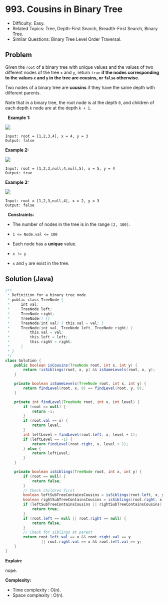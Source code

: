 # 993. Cousins in Binary Tree

- Difficulty: Easy.
- Related Topics: Tree, Depth-First Search, Breadth-First Search, Binary Tree.
- Similar Questions: Binary Tree Level Order Traversal.

## Problem

Given the ```root``` of a binary tree with unique values and the values of two different nodes of the tree ```x``` and ```y```, return ```true``` **if the nodes corresponding to the values **```x```** and **```y```** in the tree are **cousins**, or **```false```** otherwise.**

Two nodes of a binary tree are **cousins** if they have the same depth with different parents.

Note that in a binary tree, the root node is at the depth ```0```, and children of each depth ```k``` node are at the depth ```k + 1```.

 
**Example 1:**

![](https://assets.leetcode.com/uploads/2019/02/12/q1248-01.png)

```
Input: root = [1,2,3,4], x = 4, y = 3
Output: false
```

**Example 2:**

![](https://assets.leetcode.com/uploads/2019/02/12/q1248-02.png)

```
Input: root = [1,2,3,null,4,null,5], x = 5, y = 4
Output: true
```

**Example 3:**

![](https://assets.leetcode.com/uploads/2019/02/13/q1248-03.png)

```
Input: root = [1,2,3,null,4], x = 2, y = 3
Output: false
```

 
**Constraints:**


	
- The number of nodes in the tree is in the range ```[2, 100]```.
	
- ```1 <= Node.val <= 100```
	
- Each node has a **unique** value.
	
- ```x != y```
	
- ```x``` and ```y``` are exist in the tree.



## Solution (Java)

```java
/**
 * Definition for a binary tree node.
 * public class TreeNode {
 *     int val;
 *     TreeNode left;
 *     TreeNode right;
 *     TreeNode() {}
 *     TreeNode(int val) { this.val = val; }
 *     TreeNode(int val, TreeNode left, TreeNode right) {
 *         this.val = val;
 *         this.left = left;
 *         this.right = right;
 *     }
 * }
 */
class Solution {
    public boolean isCousins(TreeNode root, int x, int y) {
        return !isSiblings(root, x, y) && isSameLevels(root, x, y);
    }

    private boolean isSameLevels(TreeNode root, int x, int y) {
        return findLevel(root, x, 0) == findLevel(root, y, 0);
    }

    private int findLevel(TreeNode root, int x, int level) {
        if (root == null) {
            return -1;
        }
        if (root.val == x) {
            return level;
        }
        int leftLevel = findLevel(root.left, x, level + 1);
        if (leftLevel == -1) {
            return findLevel(root.right, x, level + 1);
        } else {
            return leftLevel;
        }
    }

    private boolean isSiblings(TreeNode root, int x, int y) {
        if (root == null) {
            return false;
        }
        // Check children first
        boolean leftSubTreeContainsCousins = isSiblings(root.left, x, y);
        boolean rightSubTreeContainsCousins = isSiblings(root.right, x, y);
        if (leftSubTreeContainsCousins || rightSubTreeContainsCousins) {
            return true;
        }
        if (root.left == null || root.right == null) {
            return false;
        }
        // Check for siblings at parent
        return root.left.val == x && root.right.val == y
                || root.right.val == x && root.left.val == y;
    }
}
```

**Explain:**

nope.

**Complexity:**

* Time complexity : O(n).
* Space complexity : O(n).
